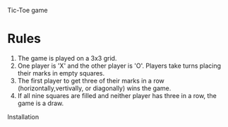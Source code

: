 Tic-Toe game
# Rules 
1. The game is played on a 3x3 grid.
2. One player is 'X' and the other player is 'O'. Players take turns placing their marks in empty squares.
3. The first player to get three of their marks in a row (horizontally,vertivally, or diagonally) wins the game.
4. If all nine squares are filled and neither player has three in a row, the game is a draw.


Installation
